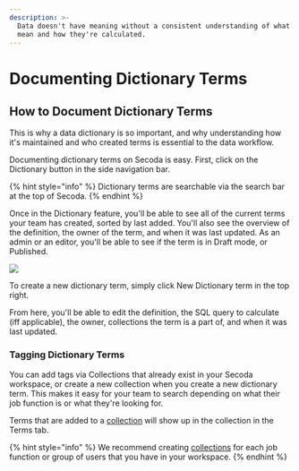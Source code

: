 ```yaml
---
description: >-
  Data doesn't have meaning without a consistent understanding of what terms
  mean and how they're calculated.
---
```


# Documenting Dictionary Terms

## How to Document Dictionary Terms

This is why a data dictionary is so important, and why understanding how it's maintained and who created terms is essential to the data workflow.&#x20;

Documenting dictionary terms on Secoda is easy. First, click on the Dictionary button in the side navigation bar.&#x20;

{% hint style="info" %}
Dictionary terms are searchable via the search bar at the top of Secoda.
{% endhint %}

Once in the Dictionary feature, you'll be able to see all of the current terms your team has created, sorted by last added. You'll also see the overview of the definition, the owner of the term, and when it was last updated. As an admin or an editor, you'll be able to see if the term is in Draft mode, or Published.&#x20;

![](<https://secoda-public-media-assets.s3.amazonaws.com/ezgif.com-gif-maker (3) (2).gif>)

To create a new dictionary term, simply click New Dictionary term in the top right.&#x20;

From here, you'll be able to edit the definition, the SQL query to calculate (iff applicable), the owner, collections the term is a part of, and when it was last updated.&#x20;

### Tagging Dictionary Terms

You can add tags via Collections that already exist in your Secoda workspace, or create a new collection when you create a new dictionary term. This makes it easy for your team to search depending on what their job function is or what they're looking for.&#x20;

Terms that are added to a [collection](broken-reference) will show up in the collection in the Terms tab. &#x20;

{% hint style="info" %}
We recommend creating [collections](broken-reference) for each job function or group of users that you have in your workspace.&#x20;
{% endhint %}
